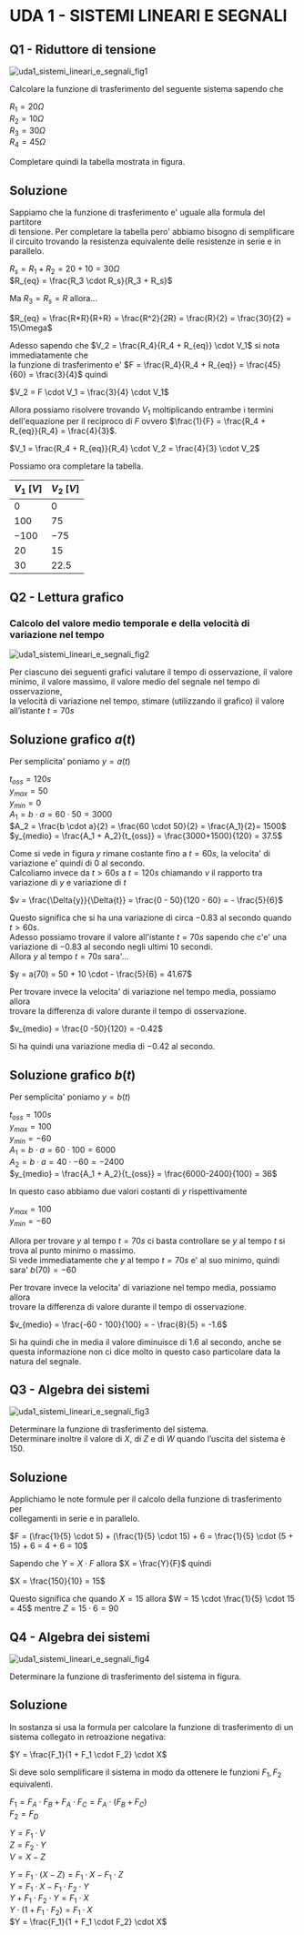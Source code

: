 # UDA 1 - SISTEMI LINEARI E SEGNALI  

## Q1 - Riduttore di tensione  

![uda1_sistemi_lineari_e_segnali_fig1](https://user-images.githubusercontent.com/7195133/205484810-2b572772-9ad7-4d78-94cb-9e714db6fa96.jpg)  

Calcolare la funzione di trasferimento del seguente sistema sapendo che  

$R_1 = 20\Omega$  
$R_2 = 10\Omega$  
$R_3 = 30\Omega$  
$R_4 = 45\Omega$  

Completare quindi la tabella mostrata in figura.  

## Soluzione  

Sappiamo che la funzione di trasferimento e' uguale alla formula del partitore  
di tensione. Per completare la tabella pero' abbiamo bisogno di semplificare  
il circuito trovando la resistenza equivalente delle resistenze in serie e in parallelo.  

$R_s = R_1 + R_2 = 20 + 10 = 30\Omega$  
$R_{eq} = \frac{R_3 \cdot R_s}{R_3 + R_s}$  

Ma $R_3 = R_s = R$ allora...  

$R_{eq} = \frac{R*R}{R+R} = \frac{R^2}{2R} = \frac{R}{2} = \frac{30}{2} = 15\Omega$  

Adesso sapendo che $V_2 = \frac{R_4}{R_4 + R_{eq}} \cdot V_1$ si nota immediatamente che  
la funzione di trasferimento e' $F = \frac{R_4}{R_4 + R_{eq}} = \frac{45}{60} = \frac{3}{4}$ quindi  

$V_2 = F \cdot V_1 = \frac{3}{4} \cdot V_1$  

Allora possiamo risolvere trovando $V_1$ moltiplicando entrambe i termini  
dell'equazione per il reciproco di $F$ ovvero $\frac{1}{F} = \frac{R_4 + R_{eq}}{R_4} = \frac{4}{3}$. 

$V_1 = \frac{R_4 + R_{eq}}{R_4} \cdot V_2 = \frac{4}{3} \cdot V_2$  

Possiamo ora completare la tabella.  

| $V_1\ [V]$ | $V_2\ [V]$ |
| ---------- | ---------- |
| $0$        | $0$        |
| $100$      | $75$       |
| $-100$     | $-75$      |
| $20$       | $15$       |
| $30$       | $22.5$     |


## Q2 - Lettura grafico  
### Calcolo del valore medio temporale e della velocità di variazione nel tempo  

![uda1_sistemi_lineari_e_segnali_fig2](https://user-images.githubusercontent.com/7195133/205486938-efeec72a-9999-4609-8e36-0ab9561d0f7e.jpg)  

Per ciascuno dei seguenti grafici valutare il tempo di osservazione, il valore   
minimo, il valore massimo, il valore medio del segnale nel tempo di osservazione,  
la velocità di variazione nel tempo, stimare (utilizzando il grafico) il valore  
all’istante $t = 70s$  


## Soluzione grafico $a(t)$  

Per semplicita' poniamo $y = a(t)$

$t_{oss} = 120s$  
$y_{max} = 50$  
$y_{min} = 0$  
$A_1 = b \cdot a = 60 \cdot 50 = 3000$    
$A_2 = \frac{b \cdot a}{2} = \frac{60 \cdot 50}{2} = \frac{A_1}{2}= 1500$  
$y_{medio} = \frac{A_1 + A_2}{t_{oss}} = \frac{3000+1500}{120} = 37.5$  

Come si vede in figura $y$ rimane costante fino a $t = 60s$, la velocita' di  
variazione e' quindi di $0$ al secondo.  
Calcoliamo invece da $t > 60s$ a $t = 120s$ chiamando $v$ il rapporto tra  
variazione di $y$ e variazione di $t$

$v = \frac{\Delta{y}}{\Delta{t}} = \frac{0 - 50}{120 - 60} =  - \frac{5}{6}$  

Questo significa che si ha una variazione di circa $-0.83$ al secondo quando $t > 60s$.  
Adesso possiamo trovare il valore all'istante $t = 70s$ sapendo che c'e' una  
variazione di $-0.83$ al secondo negli ultimi $10$ secondi.  
Allora $y$ al tempo $t = 70s$ sara'...

$y = a(70) = 50 + 10 \cdot - \frac{5}{6} = 41.67$  

Per trovare invece la velocita' di variazione nel tempo media, possiamo allora  
trovare la differenza di valore durante il tempo di osservazione.

$v_{medio} = \frac{0 -50}{120} = -0.42$  

Si ha quindi una variazione media di $-0.42$ al secondo.  

## Soluzione grafico $b(t)$  

Per semplicita' poniamo $y = b(t)$  

$t_{oss} = 100s$  
$y_{max} = 100$  
$y_{min} = -60$  
$A_1 = b \cdot a = 60 \cdot 100 = 6000$  
$A_2 = b \cdot a = 40 \cdot -60 = -2400$  
$y_{medio} = \frac{A_1 + A_2}{t_{oss}} = \frac{6000-2400}{100} = 36$  

In questo caso abbiamo due valori costanti di $y$ rispettivamente  

$y_{max} = 100$  
$y_{min} = -60$  

Allora per trovare $y$ al tempo $t = 70s$ ci basta controllare se $y$ al tempo $t$ 
si trova al punto minimo o massimo.  
Si vede immediatamente che $y$ al tempo $t = 70s$ e' al suo minimo, quindi sara' $b(70) = -60$  

Per trovare invece la velocita' di variazione nel tempo media, possiamo allora  
trovare la differenza di valore durante il tempo di osservazione.

$v_{medio} = \frac{-60 - 100}{100} = - \frac{8}{5} = -1.6$  

Si ha quindi che in media il valore diminuisce di $1.6$ al secondo, anche se  
questa informazione non ci dice molto in questo caso particolare data la natura del segnale.


## Q3 - Algebra dei sistemi  

![uda1_sistemi_lineari_e_segnali_fig3](https://user-images.githubusercontent.com/7195133/205507551-c906b4b7-ab95-4bc2-bea9-557f0616e4ea.jpg)  

Determinare la funzione di trasferimento del sistema.  
Determinare inoltre il valore di $X$, di $Z$ e di $W$
quando l’uscita del sistema è $150$.  

## Soluzione  

Applichiamo le note formule per il calcolo della funzione di trasferimento per  
collegamenti in serie e in parallelo.  

$F = (\frac{1}{5} \cdot 5) + (\frac{1}{5} \cdot 15) + 6 = \frac{1}{5} \cdot (5 + 15) + 6 = 4 + 6 = 10$  

Sapendo che $Y = X \cdot F$ allora $X = \frac{Y}{F}$ quindi  

$X = \frac{150}{10} = 15$  

Questo significa che quando $X = 15$ allora $W = 15 \cdot \frac{1}{5} \cdot 15 = 45$ mentre $Z = 15 \cdot 6  = 90$  


## Q4 - Algebra dei sistemi  

![uda1_sistemi_lineari_e_segnali_fig4](https://user-images.githubusercontent.com/7195133/205514956-f78dd2e8-7858-4922-b8a9-94599885453a.jpg)  

Determinare la funzione di trasferimento del sistema in figura.  

## Soluzione  

In sostanza si usa la formula per calcolare la funzione di trasferimento di un  
sistema collegato in retroazione negativa:  

$Y = \frac{F_1}{1 + F_1 \cdot F_2} \cdot X$  

Si deve solo semplificare il sistema in modo da ottenere le funzioni $F_1, F_2$ equivalenti.  

$F_1 = F_A \cdot F_B + F_A \cdot F_C= F_A \cdot (F_B + F_C)$  
$F_2 = F_D$  

$Y = F_1 \cdot V$  
$Z = F_2 \cdot Y$  
$V = X - Z$  

$Y = F_1 \cdot (X - Z) = F_1 \cdot X - F_1 \cdot Z$  
$Y = F_1 \cdot X - F_1 \cdot F_2 \cdot Y$  
$Y + F_1 \cdot F_2 \cdot Y = F_1 \cdot X$  
$Y \cdot (1 + F_1 \cdot F_2) = F_1 \cdot X$  
$Y = \frac{F_1}{1 + F_1 \cdot F_2} \cdot X$  
